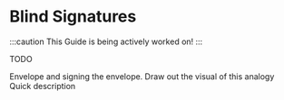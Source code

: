 # Blind Signatures

:::caution
This Guide is being actively worked on!
:::

TODO

Envelope and signing the envelope.
Draw out the visual of this analogy
Quick description
